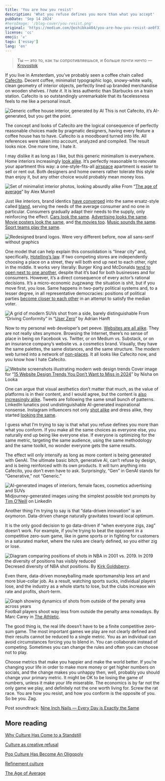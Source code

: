 ```yaml
---
title: 'You are how you resist'
description: 'What you refuse defines you more than what you accept'
pubDate: 'Sep 14 2024'
#heroImage: '/blog-cover/you-resist.png'
original: 'https://medium.com/@oshibka404/you-are-how-you-resist-ae0f31650377'
license: 'cc'
emoji: '✊'
tags: ['essay']
lang: 'en'
---
```


> Ты — это то, как ты сопротивляешься, и больше почти ничто
> — [Krovostok](https://genius.com/Krovostok-being-bad-lyrics)

If you live in Amsterdam, you’ve probably seen a coffee chain called [Cafecito](https://cafecito.nl/). Decent coffee, minimalist typographic logo, snowy-white walls, clean geometry of interior objects, perfectly lined up branded merchandise on wooden shelves. _I hate it_. It is less authentic than Starbucks on a train station. Cafecito is so outstandingly unremarkable that its facelessness feels to me like a personal insult.

![Generic coffee house interior, generated by AI](../../blog-images/you-resist-1.webp)
This is not Cafecito, it’s AI-generated, but you get the point.

The concept and looks of Cafecito are the logical consequence of perfectly reasonable choices made by pragmatic designers, having every feature a coffee house has to have. Cafecito is a moodboard turned into life. All references were taken into account, analyzed and compiled. The result looks nice. One more time, I hate it.

I may dislike it as long as I like, but this generic minimalism is everywhere. Home interiors increasingly [look alike](https://www.instagram.com/fundamakeovers/). It’s perfectly reasonable to renovate your apartment this way: a one-style-fits-all [airspace](https://www.theguardian.com/commentisfree/2016/aug/06/hipster-aesthetic-taking-over-world) apartment is easier to sell or rent out. Both designers and home owners rather tolerate this style than enjoy it, but any other choice would probably mean money loss.

![Set of minimalist interior photos, looking absurdly alike](../../blog-images/you-resist-2.jpg)
From “[The age of average](https://www.alexmurrell.co.uk/articles/the-age-of-average)” by Alex Murrell

Just like interiors, brand identics [have converged](https://www.bloomberg.com/opinion/articles/2020-09-07/welcome-to-your-bland-new-world-of-consumer-capitalism) into the same ersatz-style called [bland](https://www.bloomberg.com/opinion/articles/2020-09-07/welcome-to-your-bland-new-world-of-consumer-capitalism), serving the needs of the average consumer and no one in particular. Consumers gradually adapt their needs to the supply, only reinforcing the effect. [Cars look the same](https://www.roadandtrack.com/car-culture/a36715409/why-does-every-new-car-look-like-every-other-new-car/). [Advertising looks the same](https://eyeondesign.aiga.org/all-advertising-looks-the-same-these-days-blame-the-moodboard/). [Movie posters look the same](https://www.boredpanda.com/movie-poster-cliches/?utm_source=google&utm_medium=organic&utm_campaign=organic), and [the movies too](https://www.experimental-history.com/p/pop-culture-has-become-an-oligopoly). [Music sounds the same](https://towardsdatascience.com/hot-or-not-analyzing-60-years-of-billboard-hot-100-data-21e1a02cf304). [Sport teams play the same](https://www.theatlantic.com/newsletters/archive/2022/10/sabermetrics-analytics-ruined-baseball-sports-music-film/671924/).

![Redesigned brand logos. Were very different before, now all sans-serif without graphics](../../blog-images/you-resist-logos.jpeg)

One model that can help explain this consolidation is “linear city” and, specifically, [Hotelling’s law](https://en.wikipedia.org/wiki/Hotelling%27s_law). If two competing stores are independently choosing a place on a street, they will both end up next to each other, right in the middle. It works very literally: Burger King and McDonalds [tend to open next to one another](https://mindyourdecisions.com/blog/2012/10/23/why-are-mcdonalds-and-burger-king-usually-located-near-each-other-fast-food-location-game-theory/), despite that it’s bad for both businesses and for consumers. However, it’s a direct consequence of every actor’s rational decisions. It’s a micro-economic zugzwang: the situation is shit, but if you move first, you lose. Same happens in two-party political systems and, to a lesser degree, in all representative democracies: positions of political parties [become closer to each other](https://en.wikipedia.org/wiki/Median_voter_theorem) in an attempt to satisfy the median voter.

![A grid of modern SUVs shot from a side, barely distinguishable](../../blog-images/you-resist-cars.webp)
From “Driving Conformity” in “[User Zero](https://ade3.medium.com/driving-conformity-49ffb2b1ff9f)” by Adrian Hanft

Now to my personal web developer’s pet peeve. [Websites are all alike](https://www.fastcompany.com/90501691/science-confirms-it-web-sites-really-do-all-look-the-same). They are not really sites anymore. Browsing the Internet, there’s no sense of place in being on Facebook vs. Twitter, or on Medium vs. Substack, or on an insurance company’s website vs. a cosmetics brand. Visually, they have the same palettes, the same distances, and the same structure. The modern web turned into a network of [non-places](https://en.wikipedia.org/wiki/Non-place). It all looks like Cafecito now, and you know how I hate Cafecito.

![Website screenshots illustrating modern web design trends](../../blog-images/you-resist-web-trends.jpg)
Cover image for “[15 Website Design Trends You Don’t Want to Miss in 2024](https://looka.com/blog/website-design-trends/)” by Nisha on Looka

One can argue that visual aesthetics don’t matter that much, as the value of platforms is in their content, and I would agree, but the content is [also increasingly alike](https://qz.com/590581/everyone-has-the-same-personality-online). Tweets are following the same small bunch of patterns. LinkedIn lunatics post undistinguishable AI-generated inspirational nonsense. Instagram influencers not only [shot alike](https://www.instagram.com/insta_repeat/) and dress alike, they started [looking the same](https://www.vox.com/the-goods/2020/2/13/21125464/brow-lift-botox-bella-hadid-ariana-grande-kylie-jenner).

I guess what I’m trying to say is that what you refuse defines you more than what you conform. If you make all the same choices as everyone else, you naturally end up being like everyone else. If everyone is optimizing for the same metric, targeting the same audience, using the same methodology and the same toolkit, no wonder everyone gets the same results.

The effect will only intensify as long as more content is being generated with GenAI. The ultimate basic bitch, generative AI, can’t refuse by design, and is being reinforced with its own products. It will turn anything into Cafecito, you don’t even have to ask. Surprisingly, “Gen” in GenAI stands for “Generative,” not “Generic.”

![AI-generated images of interiors, female faces, cosmetics advertising and SUVs](../../blog-images/you-resist-ai-all.png)
Midjourney-generated images using the simplest possible text prompts by [Tim O’Neill](https://www.linkedin.com/posts/timoneill_the-age-of-average-a-great-article-by-activity-7044602177952108544-R5JC/) on LinkedIn

Another thing I’m trying to say is that “data-driven innovation” is an oxymoron. Data-driven change naturally gravitates toward local optimum.

It is the only good decision to go data-driven if “when everyone zigs, zag” doesn’t work. For example, if you’re trying to beat the opponent in a competitive zero-sum game, like in game sports or in fighting for customers in a saturated market, where the rules are clearly defined, so you either zig or lose.

![Diagram comparing positions of shots in NBA in 2001 vs. 2019. In 2019 the diversity of positions has visibly reduced](../../blog-images/you-resist-basketball-shots.jpeg)
Decresed diversity of NBA shot positions. By [Kirk Goldsberry](https://x.com/kirkgoldsberry/status/1217109175894831105/photo/1).

Even there, data-driven moneyballing made sportsmanship less art and more blue-collar job. As a result, watching sports sucks, individual players lose, and the industry as a whole starts to lose, but the clubs increase win rate and profits, short-term.

![Graph showing dynamics of shots from outside of the penalty area across years](../../blog-images/you-resist-football-shots.webp)
Football players shoot way less from outside the penalty area nowadays. By Marc Carey in [The Athletic](https://theathletic.com/3145563/2022/02/24/how-shot-locations-have-changed-in-the-premier-league/).

The good thing is, the real life doesn’t have to be a finite competitive zero-sum game. The most important games we play are not clearly defined and their results cannot be reduced to a single metric. You as an individual can avoid circumstances forcing you to blend in. You can collaborate instead of competing. Sometimes you can change the rules and often you can choose not to play.

Choose metrics that make you happier and make the world better. If you’re changing your life in order to make more money or get higher numbers on socials, and the change makes you unhappy then, well, probably you should change your primary metric. It might be OK to be losing the game of numbers, unless it make your life miserable. The economics is by far not the only game we play, and definitely not the one worth living for. Screw the rat race. You are how you resist, and how you conform is the opposite of you. So be you. Zag.

Post soundtrack: [Nine Inch Nails — Every Day is Exactly the Same](https://www.youtube.com/watch?v=RQoVHqveQ98)

## More reading

[Why Culture Has Come to a Standstill](https://www.nytimes.com/2023/10/10/magazine/stale-culture.html)

[Culture as creative refusal](https://davidgraeber.org/papers/culture-as-creative-refusal/)

[Pop Culture Has Become An Oligopoly](https://www.experimental-history.com/p/pop-culture-has-become-an-oligopoly)

[Refinement culture](https://lindynewsletter.beehiiv.com/p/refinement-culture)

[The Age of Average](https://www.alexmurrell.co.uk/articles/the-age-of-average)
